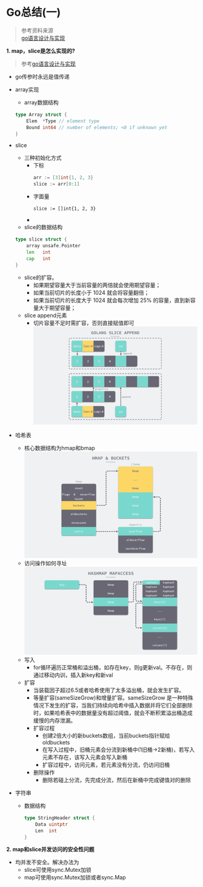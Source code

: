 # Go总结(一)
> 参考资料来源<br>
[go语言设计与实现](https://draveness.me/golang/docs/)<br>




**1. map，slice是怎么实现的?**
> 参考[go语言设计与实现](https://draveness.me/golang/docs/)
- go传参时永远是值传递
- array实现
    - array数据结构
    ```go
    type Array struct {
        Elem  *Type // element type
        Bound int64 // number of elements; <0 if unknown yet
    }
    ```
- slice
    - 三种初始化方式
        - 下标
            ```go
            arr := [3]int{1, 2, 3}
            slice := arr[0:1]
            ```
        - 字面量
            ```
            slice := []int{1, 2, 3}
            ```
        - 
    - slice的数据结构
    ```go
    type slice struct {
        array unsafe.Pointer
        len   int
        cap   int
    }
    ```
    - slice的扩容。
        - 如果期望容量大于当前容量的两倍就会使用期望容量；
        - 如果当前切片的长度小于 1024 就会将容量翻倍；
        - 如果当前切片的长度大于 1024 就会每次增加 25% 的容量，直到新容量大于期望容量；
    - slice append元素
        - 切片容量不足时需扩容，否则直接赋值即可
        ![go_slice_append](images/go-slice-append.png)
- 哈希表
    - 核心数据结构为hmap和bmap
    ![hmap与bmap数据结构](images/hmap-and-buckets.png)
    - 访问操作如何寻址
    ![hashmap访问过程](images/hashmap-mapaccess.png)
    - 写入
        - for循环遍历正常桶和溢出桶，如存在key，则g更新val。不存在，则通过移动内训，插入新key和新val
    - 扩容
        - 当装载因子超过6.5或者哈希使用了太多溢出桶，就会发生扩容。
        - 等量扩容(sameSizeGrow)和增量扩容。sameSizeGrow 是一种特殊情况下发生的扩容，当我们持续向哈希中插入数据并将它们全部删除时，如果哈希表中的数据量没有超过阈值，就会不断积累溢出桶造成缓慢的内存泄漏。
        - 扩容过程
            - 创建2倍大小的新buckets数组，当前buckets指针赋给oldbuckets
            - 在写入过程中，旧桶元素会分流到新桶中(1旧桶->2新桶)，若写入元素不存在，该写入元素会写入新桶
            - 扩容过程中，访问元素，若元素没有分流，仍访问旧桶
        - 删除操作
            - 删除若碰上分流，先完成分流，然后在新桶中完成键值对的删除

- 字符串
    - 数据结构
        ```go
        type StringHeader struct {
            Data uintptr
            Len  int
        }
        ```
**2. map和slice并发访问的安全性问题**
- 均并发不安全。解决办法为
    - slice可使用sync.Mutex加锁
    - map可使用sync.Mutex加锁或者sync.Map
